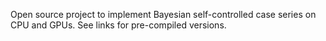 Open source project to implement Bayesian self-controlled case series on CPU and GPUs.  See links for pre-compiled versions.
